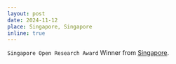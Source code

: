 ```yaml
---
layout: post
date: 2024-11-12
place: Singapore, Singapore
inline: true
---
```


`Singapore Open Research Award` Winner from [Singapore](https://libguides.ntu.edu.sg/SGORconference2024/home).